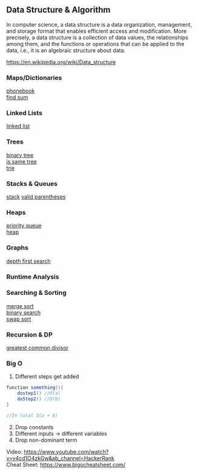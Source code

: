 ## Data Structure & Algorithm

In computer science, a data structure is a data organization, management, and storage format that enables efficient access and modification. More precisely, a data structure is a collection of data values, the relationships among them, and the functions or operations that can be applied to the data, i.e., it is an algebraic structure about data. 

https://en.wikipedia.org/wiki/Data_structure

### Maps/Dictionaries
[phonebook](https://github.com/kwdaisuke/Biblio/blob/main/Data%20Structure/phonebook.py) \
[find sum](https://github.com/kwdaisuke/Biblio/blob/main/Data%20Structure/findsum.py)

### Linked Lists
[linked list](https://github.com/kwdaisuke/Biblio/blob/main/Data%20Structure/linked_list.py)

### Trees
[binary tree](https://github.com/kwdaisuke/Biblio/blob/main/Data%20Structure/binary_tree.py) \
[is same tree](https://github.com/kwdaisuke/Biblio/blob/main/Data%20Structure/is_sametree.py) \
[trie]()

### Stacks & Queues
[stack](https://github.com/kwdaisuke/Biblio/blob/main/Data%20Structure/stack.py)
[valid parentheses](https://github.com/kwdaisuke/Biblio/blob/main/Data%20Structure/valid_parentheses.py)

### Heaps
[priority queue](https://github.com/kwdaisuke/Biblio/blob/main/Data%20Structure/priority_queue.py) \
[heap](https://github.com/kwdaisuke/Biblio/blob/main/Data%20Structure/heap.py)

### Graphs
[depth first search](https://github.com/kwdaisuke/Biblio/blob/main/Data%20Structure/depth_first_search.py)

### Runtime Analysis

### Searching & Sorting
[merge sort](https://github.com/kwdaisuke/Biblio/blob/main/Data%20Structure/merge_sort.py) \
[binary search](https://github.com/kwdaisuke/Biblio/blob/main/Data%20Structure/binary_search.py) \
[swap sort](https://github.com/kwdaisuke/Biblio/blob/main/Data%20Structure/sort_swap.py)
[](https://d18l82el6cdm1i.cloudfront.net/uploads/uv9rgMfetq-heapsort-example.gif0)

### Recursion & DP
[greatest common divisor](https://github.com/kwdaisuke/Biblio/blob/main/Data%20Structure/great_common_divisor.py)

### Big O

1. Different steps get added

```java
function something(){
    dostep1() //O(a)
    doStep2() //O(b)
}

//In total O(a + b)
```
2. Drop constants
3. Different inputs -> different variables
4. Drop non-dominant term

Video: https://www.youtube.com/watch?v=v4cd1O4zkGw&ab_channel=HackerRank \
Cheat Sheet: https://www.bigocheatsheet.com/